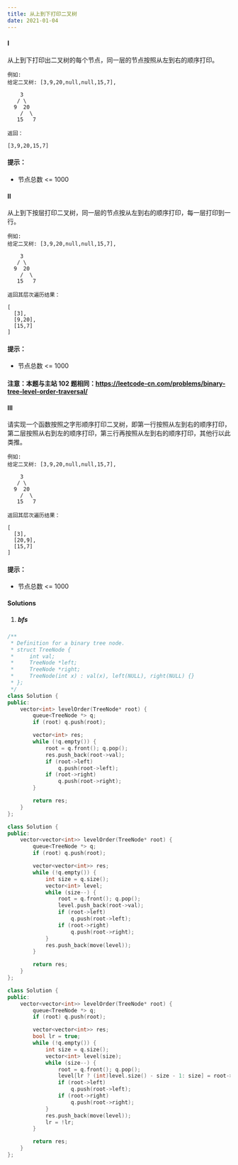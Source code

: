 ```yaml
---
title: 从上到下打印二叉树
date: 2021-01-04
---
```

#### I

从上到下打印出二叉树的每个节点，同一层的节点按照从左到右的顺序打印。

 

```
例如:
给定二叉树: [3,9,20,null,null,15,7],

    3
   / \
  9  20
    /  \
   15   7

返回：

[3,9,20,15,7]
```

 

#### 提示：

-    节点总数 <= 1000


#### II

从上到下按层打印二叉树，同一层的节点按从左到右的顺序打印，每一层打印到一行。

 

```
例如:
给定二叉树: [3,9,20,null,null,15,7],

    3
   / \
  9  20
    /  \
   15   7

返回其层次遍历结果：

[
  [3],
  [9,20],
  [15,7]
]
```

 

#### 提示：

-    节点总数 <= 1000

#### 注意：本题与主站 102 题相同：https://leetcode-cn.com/problems/binary-tree-level-order-traversal/


#### III

请实现一个函数按照之字形顺序打印二叉树，即第一行按照从左到右的顺序打印，第二层按照从右到左的顺序打印，第三行再按照从左到右的顺序打印，其他行以此类推。

 

```
例如:
给定二叉树: [3,9,20,null,null,15,7],

    3
   / \
  9  20
    /  \
   15   7

返回其层次遍历结果：

[
  [3],
  [20,9],
  [15,7]
]
```

 

#### 提示：

-    节点总数 <= 1000


#### Solutions

1. ##### bfs


```cpp
/**
 * Definition for a binary tree node.
 * struct TreeNode {
 *     int val;
 *     TreeNode *left;
 *     TreeNode *right;
 *     TreeNode(int x) : val(x), left(NULL), right(NULL) {}
 * };
 */
class Solution {
public:
    vector<int> levelOrder(TreeNode* root) {
        queue<TreeNode *> q;
        if (root) q.push(root);

        vector<int> res;
        while (!q.empty()) {
            root = q.front(); q.pop();
            res.push_back(root->val);
            if (root->left)
                q.push(root->left);
            if (root->right)
                q.push(root->right);
        }

        return res;
    }
};
```


```cpp
class Solution {
public:
    vector<vector<int>> levelOrder(TreeNode* root) {
        queue<TreeNode *> q;
        if (root) q.push(root);

        vector<vector<int>> res;
        while (!q.empty()) {
            int size = q.size();
            vector<int> level;
            while (size--) {
                root = q.front(); q.pop();
                level.push_back(root->val);
                if (root->left)
                    q.push(root->left);
                if (root->right)
                    q.push(root->right);
            }
            res.push_back(move(level));
        }

        return res;
    }
};
```


```cpp
class Solution {
public:
    vector<vector<int>> levelOrder(TreeNode* root) {
        queue<TreeNode *> q;
        if (root) q.push(root);

        vector<vector<int>> res;
        bool lr = true;
        while (!q.empty()) {
            int size = q.size();
            vector<int> level(size);
            while (size--) {
                root = q.front(); q.pop();
                level[lr ? (int)level.size() - size - 1: size] = root->val;
                if (root->left)
                    q.push(root->left);
                if (root->right)
                    q.push(root->right);
            }
            res.push_back(move(level));
            lr = !lr;
        }

        return res;
    }
};
```
